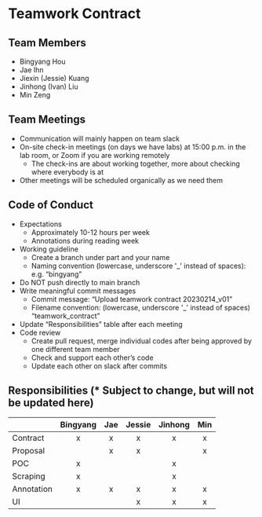 # Teamwork Contract

## Team Members
- Bingyang Hou
- Jae Ihn
- Jiexin (Jessie) Kuang
- Jinhong (Ivan) Liu
- Min  Zeng

## Team Meetings
- Communication will mainly happen on team slack
- On-site check-in meetings (on days we have labs) at 15:00 p.m. in the lab room, or Zoom if you are working remotely
    - The check-ins are about working together, more about checking where everybody is at
- Other meetings will be scheduled organically as we need them

## Code of Conduct
- Expectations
    - Approximately 10-12 hours per week
    - Annotations during reading week 
- Working guideline 
    - Create a branch under part and your name
    - Naming convention (lowercase, underscore '_' instead of spaces): e.g. “bingyang”
- Do NOT push directly to main branch
- Write meaningful commit messages 
    - Commit message: “Upload teamwork contract 20230214_v01”
    - Filename convention: (lowercase, underscore '_' instead of spaces) “teamwork_contract”
- Update “Responsibilities” table after each meeting
- Code review 
    - Create pull request, merge individual codes after being approved by one different team member 
    - Check and support each other’s code
    - Update each other on slack after commits

## Responsibilities (* Subject to change, but will not be updated here)

|          | Bingyang | Jae | Jessie | Jinhong | Min | 
|:---------|:--------:|:---:|:------:|:-------:|:---:|
| Contract | x | x | x | x | x |
| Proposal |   | x | x |   | x |
| POC | x | | | x | |
| Scraping | x | | | x | |
| Annotation | x | x | x | x | x | 
| UI | | | x | x | x | 
